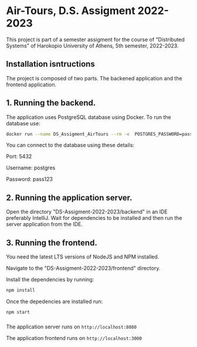 # Air-Tours, D.S. Assigment 2022-2023
This project is part of a semester assigment for the course of "Distributed Systems" of Harokopio University of Athens, 5th semester, 2022-2023.

## Installation isntructions
The project is composed of two parts. The backened application and the frontend application.

## 1. Running the backend.

The application uses PostgreSQL database using Docker. To run the database use:
```bash
docker run --name DS_Assigment_AirTours --rm -e  POSTGRES_PASSWORD=pass123 -e POSTGRES_DB=air_tours -p 5432:5432 -v group35_data_main:/var/lib/postgresql/data -d postgres:14
```


You can connect to the database using these details:

Port: 5432

Username: postgres

Password: pass123


## 2. Running the application server.
Open the directory "DS-Assigment-2022-2023/backend" in an IDE preferably IntelliJ. Wait for dependencies to be installed and then run the server application from the IDE.


## 3. Running the frontend.

You need the latest LTS versions of NodeJS and NPM installed.

Navigate to the "DS-Assigment-2022-2023/frontend" directory.

Install the dependencies by running:

```bash
npm install
```

Once the depedencies are installed run:

```bash
npm start
```

###
The application server runs on `http://localhost:8080`

The application frontend runs on `http://localhost:3000`


